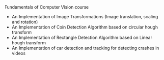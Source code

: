 Fundamentals of Computer Vision course
- An Implementation of Image Transformations (Image translation, scaling and rotation)
- An Implementation of Coin Detection Algorithm based on circular hough transform
- An Implementation of Rectangle Detection Algorithm based on Linear hough transform
- An Implementation of car detection and tracking for detecting crashes in videos
